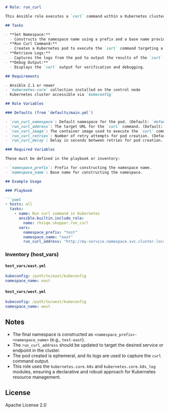 ```markdown
# Role: run_curl

This Ansible role executes a `curl` command within a Kubernetes cluster using a specified container image. The `curl` request is run inside a pod created dynamically within a defined namespace. The role ensures retries for pod creation and log retrieval to handle transient issues.

## Tasks

- **Set Namespace:**
  - Constructs the namespace name using a prefix and a base name provided via variables.
- **Run Curl Command:**
  - Creates a Kubernetes pod to execute the `curl` command targeting a specified address.
- **Retrieve Logs:**
  - Captures the logs from the pod to output the results of the `curl` command.
- **Debug Output:**
  - Displays the `curl` output for verification and debugging.

## Requirements

- Ansible 2.1 or newer
- `kubernetes.core` collection installed on the control node
- Kubernetes cluster accessible via `kubeconfig`

## Role Variables

### Defaults (from `defaults/main.yml`)

- `run_curl_namespace`: Default namespace for the pod. (Default: `default`)
- `run_curl_address`: The target URL for the `curl` command. (Default: `http://example.com`)
- `run_curl_image`: The container image used to execute the `curl` command. (Default: `quay.io/rzago/curl-telnet`)
- `run_curl_retries`: Number of retry attempts for pod creation. (Default: `10`)
- `run_curl_delay`: Delay in seconds between retries for pod creation. (Default: `10`)

### Required Variables

These must be defined in the playbook or inventory:

- `namespace_prefix`: Prefix for constructing the namespace name.
- `namespace_name`: Base name for constructing the namespace.

## Example Usage

### Playbook

```yaml
- hosts: all
  tasks:
    - name: Run curl command in Kubernetes
      ansible.builtin.include_role:
        name: rhsiqe.skupper.run_curl
      vars:
        namespace_prefix: "test"
        namespace_name: "east"
        run_curl_address: "http://my-service.namespace.svc.cluster.local"
```

### Inventory (host_vars)

#### `host_vars/east.yml`

```yaml
kubeconfig: /path/to/east/kubeconfig
namespace_name: east
```

#### `host_vars/west.yml`

```yaml
kubeconfig: /path/to/west/kubeconfig
namespace_name: west
```

## Notes

- The final namespace is constructed as `<namespace_prefix>-<namespace_name>` (e.g., `test-east`).
- The `run_curl_address` should be updated to target the desired service or endpoint in the cluster.
- The pod created is ephemeral, and its logs are used to capture the `curl` command output.
- This role uses the `kubernetes.core.k8s` and `kubernetes.core.k8s_log` modules, ensuring a declarative and robust approach for Kubernetes resource management.

## License

Apache License 2.0
```
